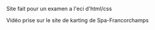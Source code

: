 Site fait pour un examen a l'eci d'html/css

Vidéo prise sur le site de karting de Spa-Francorchamps